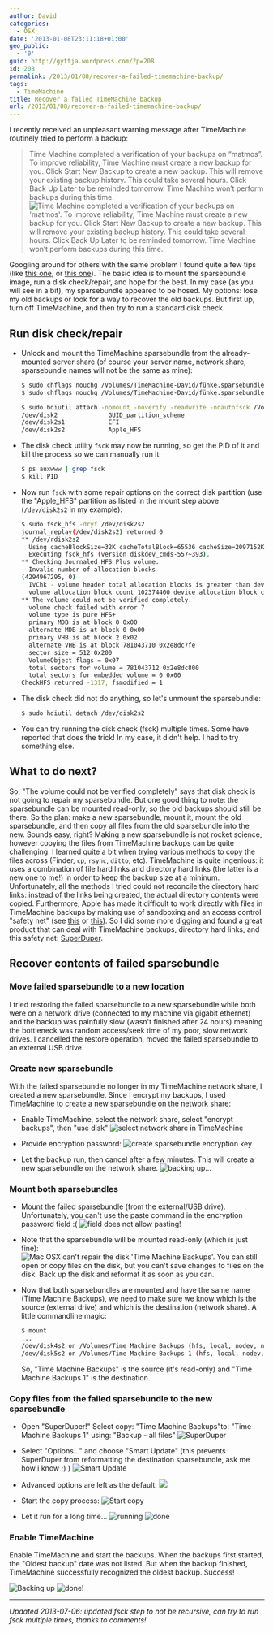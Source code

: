 ```yaml
---
author: David
categories:
  - OSX
date: '2013-01-08T23:11:18+01:00'
geo_public:
  - '0'
guid: http://gyttja.wordpress.com/?p=208
id: 208
permalink: /2013/01/08/recover-a-failed-timemachine-backup/
tags:
  - TimeMachine
title: Recover a failed TimeMachine backup
url: /2013/01/08/recover-a-failed-timemachine-backup/
---
```



I recently received an unpleasant warning message after TimeMachine routinely tried to perform a backup:
> Time Machine completed a verification of your backups on “matmos”. To improve reliability, Time Machine must create a new backup for you.
Click Start New Backup to create a new backup. This will remove your existing backup history. This could take several hours.
Click Back Up Later to be reminded tomorrow. Time Machine won’t perform backups during this time.
![](/images/2013/01/tm-0-warning.png "Time Machine completed a verification of your backups on 'matmos'. To improve reliability, Time Machine must create a new backup for you.  Click Start New Backup to create a new backup. This will remove your existing backup history. This could take several hours.  Click Back Up Later to be reminded tomorrow. Time Machine won’t perform backups during this time.")

<!--more-->

Googling around for others with the same problem I found quite a few tips (like [this one](http://simon.heimlicher.com/articles/2009/01/10/time-machine-readonly), or [this one](http://www.garth.org/archives/2010,07,16,124,fixing-time-machine-sparsebundle-network-backup-errors.html)). The basic idea is to mount the sparsebundle image, run a disk check/repair, and hope for the best. In my case (as you will see in a bit), my sparsebundle appeared to be hosed. My options: lose my old backups or look for a way to recover the old backups. But first up, turn off TimeMachine, and then try to run a standard disk check.

## Run disk check/repair

* Unlock and mount the TimeMachine sparsebundle from the already-mounted server share (of course your server name, network share, sparsebundle names will not be the same as mine):
    ```bash
    $ sudo chflags nouchg /Volumes/TimeMachine-David/fünke.sparsebundle
    $ sudo chflags nouchg /Volumes/TimeMachine-David/fünke.sparsebundle/token

    $ sudo hdiutil attach -nomount -noverify -readwrite -noautofsck /Volumes/TimeMachine-David/fünke.sparsebundle
    /dev/disk2          	GUID_partition_scheme
    /dev/disk2s1        	EFI
    /dev/disk2s2        	Apple_HFS
    ```

* The disk check utility `fsck` may now be running, so get the PID of it and kill the process so we can manually run it:
    ```bash
    $ ps auxwww | grep fsck
    $ kill PID
    ```

* Now run `fsck` with some repair options on the correct disk partition (use the "Apple_HFS" partition as listed in the mount step above (`/dev/disk2s2` in my example):
    ```bash
    $ sudo fsck_hfs -dryf /dev/disk2s2
    journal_replay(/dev/disk2s2) returned 0
    ** /dev/rdisk2s2
      Using cacheBlockSize=32K cacheTotalBlock=65536 cacheSize=2097152K.
      Executing fsck_hfs (version diskdev_cmds-557~393).
    ** Checking Journaled HFS Plus volume.
      Invalid number of allocation blocks
    (4294967295, 0)
      IVChk - volume header total allocation blocks is greater than device size
      volume allocation block count 102374400 device allocation block count 97630464
    ** The volume could not be verified completely.
      volume check failed with error 7
      volume type is pure HFS+
      primary MDB is at block 0 0x00
      alternate MDB is at block 0 0x00
      primary VHB is at block 2 0x02
      alternate VHB is at block 781043710 0x2e8dc7fe
      sector size = 512 0x200
      VolumeObject flags = 0x07
      total sectors for volume = 781043712 0x2e8dc800
      total sectors for embedded volume = 0 0x00
    CheckHFS returned -1317, fsmodified = 1
    ```

* The disk check did not do anything, so let's unmount the sparsebundle:
    ```bash
    $ sudo hdiutil detach /dev/disk2s2
    ```

* You can try running the disk check (fsck) multiple times. Some have reported that does the trick! In my case, it didn't help. I had to try something else.

## What to do next?

So, "The volume could not be verified completely" says that disk check is not going to repair my sparsebundle. But one good thing to note: the sparsebundle can be mounted read-only, so the old backups should still be there. So the plan: make a new sparsebundle, mount it, mount the old sparsebundle, and then copy all files from the old sparsebundle into the new. Sounds easy, right?
Making a new sparsebundle is not rocket science, however copying the files from TimeMachine backups can be quite challenging. I learned quite a bit when trying various methods to copy the files across (Finder, `cp`, `rsync`, `ditto`, etc). TimeMachine is quite ingenious: it uses a combination of file hard links and directory hard links (the latter is a new one to me!) in order to keep the backup size at a mininum. Unfortunately, all the methods I tried could not reconcile the directory hard links: instead of the links being created, the actual directory contents were copied. Furthermore, Apple has made it difficult to work directly with files in TimeMachine backups by making use of sandboxing and an access control "safety net" (see [this](http://superuser.com/questions/162690/how-can-i-delete-time-machine-files-using-the-commandline) or [this](http://techjournal.318.com/general-technology/the-time-machine-safety-net/#content)). So I did some more digging and found a great product that can deal with TimeMachine backups, directory hard links, and this safety net: [SuperDuper](http://www.shirt-pocket.com/SuperDuper/SuperDuperDescription.html).

## Recover contents of failed sparsebundle

### Move failed sparsebundle to a new location

I tried restoring the failed sparsebundle to a new sparsebundle while both were on a network drive (connected to my machine via gigabit ethernet) and the backup was painfully slow (wasn't finished after 24 hours) meaning the bottleneck was random access/seek time of my poor, slow network drives. I cancelled the restore operation, moved the failed sparsebundle to an external USB drive.

### Create new sparsebundle

With the failed sparsebundle no longer in my TimeMachine network share, I created a new sparsebundle. Since I encrypt my backups, I used TimeMachine to create a new sparsebundle on the network share:

* Enable TimeMachine, select the network share, select "encrypt backups", then "use disk"
    ![select network share in TimeMachine](/images/2013/01/tm-1-selectdisk.png)

* Provide encryption password:
    ![create sparsebundle encryption key](/images/2013/01/tm-1-encrypt.png)

* Let the backup run, then cancel after a few minutes. This will create a new sparsebundle on the network share.
    ![backing up...](/images/2013/01/tm-1-cancel.png)

### Mount both sparsebundles

* Mount the failed sparsebundle (from the external/USB drive). Unfortunately, you can't use the paste command in the encryption password field :(
    ![field does not allow pasting!](/images/2013/01/tm-2-key.png)

* Note that the sparsebundle will be mounted read-only (which is just fine):
    ![Mac OSX can't repair the disk 'Time Machine Backups'. You can still open or copy files on the disk, but you can't save changes to files on the disk. Back up the disk and reformat it as soon as you can.](/images/2013/01/tm-2-warning.png)

* Now that both sparsebundles are mounted and have the same name (Time Machine Backups), we need to make sure we know which is the source (external drive) and which is the destination (network share). A little commandline magic:
    ```bash
    $ mount
    ...
    /dev/disk4s2 on /Volumes/Time Machine Backups (hfs, local, nodev, nosuid, read-only, mounted by david)
    /dev/disk5s2 on /Volumes/Time Machine Backups 1 (hfs, local, nodev, nosuid, journaled, mounted by david)
    ```

    So, "Time Machine Backups" is the source (it's read-only) and "Time Machine Backups 1" is the destination.


### Copy files from the failed sparsebundle to the new sparsebundle
* Open "SuperDuper!" Select copy: "Time Machine Backups"to: "Time Machine Backups 1" using: "Backup - all files"
    ![SuperDuper](/images/2013/01/tm-3-sd1.png)

* Select "Options..." and choose "Smart Update" (this prevents SuperDuper from reformatting the destination sparsebundle, ask me how i know ;) )
    ![Smart Update](/images/2013/01/tm-3-sd2.png)

* Advanced options are left as the default:
    ![](/images/2013/01/tm-3-sd3.png)

* Start the copy process:
    ![Start copy](/images/2013/01/tm-3-sd4.png)

* Let it run for a long time...
    ![running](/images/2013/01/tm-3-sd5.png)
    ![done](/images/2013/01/tm-3-sd6.png)


### Enable TimeMachine

Enable TimeMachine and start the backups. When the backups first started, the "Oldest backup" date was not listed. But when the backup finished, TimeMachine successfully recognized the oldest backup. Success!

![Backing up](/images/2013/01/tm-4-backup.png)
![done!](/images/2013/01/tm-4-done.png)

---

_Updated 2013-07-06: updated fsck step to not be recursive, can try to run fsck multiple times, thanks to comments!_
